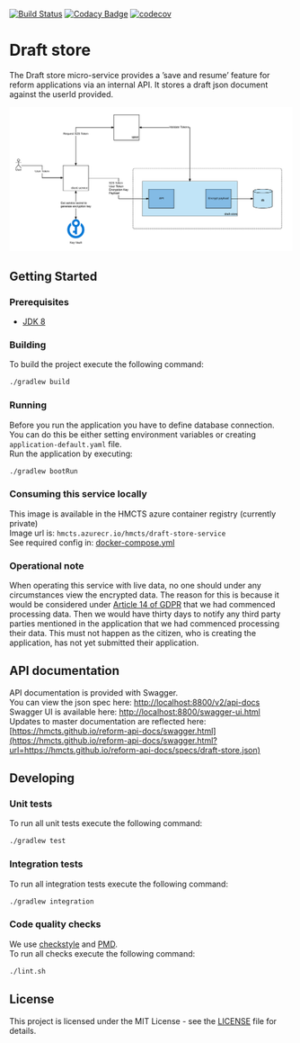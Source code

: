 [![Build Status](https://travis-ci.com/hmcts/draft-store.svg?branch=master)](https://travis-ci.com/hmcts/draft-store)
[![Codacy Badge](https://api.codacy.com/project/badge/Grade/35eb37f39906421387cfd120c35a538d)](https://www.codacy.com/app/HMCTS/draft-store)
[![codecov](https://codecov.io/gh/hmcts/draft-store/branch/master/graph/badge.svg)](https://codecov.io/gh/hmcts/draft-store)

# Draft store
The Draft store micro-service provides a ’save and resume’ feature for reform applications via an internal API. 
It stores a draft json document against the userId provided.
 
![Low Level Design](/doc/design.png)

## Getting Started

### Prerequisites
- [JDK 8](https://java.com)

### Building
To build the project execute the following command:
```bash
./gradlew build
```

### Running
Before you run the application you have to define database connection.  
You can do this be either setting environment variables or creating `application-default.yaml` file.  
Run the application by executing:
```bash
./gradlew bootRun
```

### Consuming this service locally
This image is available in the HMCTS azure container registry (currently private)  
Image url is: `hmcts.azurecr.io/hmcts/draft-store-service`  
See required config in: [docker-compose.yml](docker-compose.yml)

### Operational note
When operating this service with live data, no one should under any circumstances view the encrypted data. 
The reason for this is because it would be considered under [Article 14 of GDPR](https://gdpr-info.eu/art-14-gdpr/) that we had commenced processing data. 
Then we would have thirty days to notify any third party parties mentioned in the application that we had commenced processing their data. 
This must not happen as the citizen, who is creating the application, has not yet submitted their application.

## API documentation
API documentation is provided with Swagger.  
You can view the json spec here: [http://localhost:8800/v2/api-docs](http://localhost:8800/v2/api-docs)  
Swagger UI is available here: [http://localhost:8800/swagger-ui.html](http://localhost:8800/swagger-ui.html)  
Updates to master documentation are reflected here: [https://hmcts.github.io/reform-api-docs/swagger.html](https://hmcts.github.io/reform-api-docs/swagger.html?url=https://hmcts.github.io/reform-api-docs/specs/draft-store.json)

## Developing

### Unit tests
To run all unit tests execute the following command:
```bash
./gradlew test
```

### Integration tests
To run all integration tests execute the following command:
```bash
./gradlew integration
```

### Code quality checks
We use [checkstyle](http://checkstyle.sourceforge.net/) and [PMD](https://pmd.github.io/).  
To run all checks execute the following command:
```bash
./lint.sh
```

## License
This project is licensed under the MIT License - see the [LICENSE](LICENSE.md) file for details.
